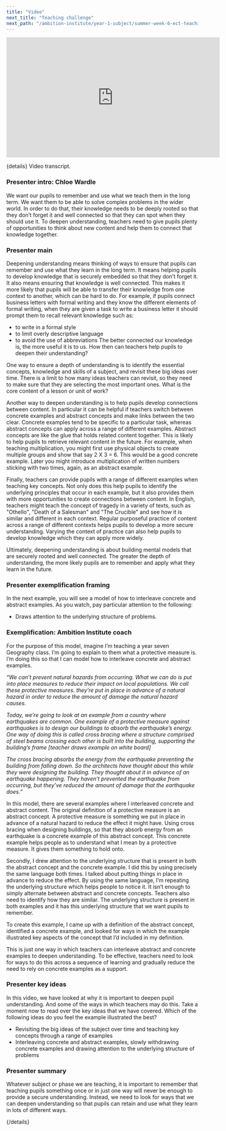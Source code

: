 ```yaml
---
title: "Video"
next_title: "Teaching challenge"
next_path: "/ambition-institute/year-1-subject/summer-week-6-ect-teaching-challenge"
---
```


<iframe width="560" height="315" src="https://www.youtube.com/embed/yNjn83sX4uM" title="YouTube video player" frameborder="0" allow="accelerometer; autoplay; clipboard-write; encrypted-media; gyroscope; picture-in-picture; web-share" allowfullscreen></iframe>

{details}
Video transcript.

### Presenter intro: Chloe Wardle

We want our pupils to remember and use what we teach them in the long term. We want
them to be able to solve complex problems in the wider world. In order to do that,
their knowledge needs to be deeply rooted so that they don’t forget it and well connected
so that they can spot when they should use it. To deepen understanding, teachers
need to give pupils plenty of opportunities to think about new content and help them
to connect that knowledge together.

### Presenter main

Deepening understanding means thinking of ways to ensure that pupils can remember
and use what they learn in the long term. It means helping pupils to develop knowledge
that is securely embedded so that they don’t forget it. It also means ensuring that
knowledge is well connected. This makes it more likely that pupils will be able to
transfer their knowledge from one context to another, which can be hard to do. For
example, if pupils connect business letters with formal writing and they know the
different elements of formal writing, when they are given a task to write a business
letter it should prompt them to recall relevant knowledge such as:

- to write in a formal style
- to limit overly descriptive language
- to avoid the use of abbreviations
  The better connected our knowledge is, the more useful it is to us. How then can
  teachers help pupils to deepen their understanding?

One way to ensure a depth of understanding is to identify the essential concepts, knowledge and skills of a subject, and revisit these big ideas over time. There is a limit to how many ideas teachers can revisit, so they need to make sure that they are selecting the most important ones. What is the core content of a lesson or unit of work?

Another way to deepen understanding is to help pupils develop connections between content. In particular it can be helpful if teachers switch between concrete examples and abstract concepts and make links between the two clear. Concrete examples tend to be specific to a particular task, whereas abstract concepts can apply across a range of different examples. Abstract concepts are like the glue that holds related content together. This is likely to help pupils to retrieve relevant content in the future. For example, when teaching multiplication, you might first use physical objects to create multiple groups and show that say 2 X 3 = 6. This would be a good concrete example. Later you might introduce multiplication of written numbers sticking with two times, again, as an abstract example.

Finally, teachers can provide pupils with a range of different examples when teaching key concepts. Not only does this help pupils to identify the underlying principles that occur in each example, but it also provides them with more opportunities to create connections between content. In English, teachers might teach the concept of tragedy in a variety of texts, such as "Othello", "Death of a Salesman" and "The Crucible" and see how it is similar and different in each context. Regular purposeful practice of content across a range of different contexts helps pupils to develop a more secure understanding. Varying the context of practice can also help pupils to develop knowledge which they can apply more widely.

Ultimately, deepening understanding is about building mental models that are securely rooted and well connected. The greater the depth of understanding, the more likely pupils are to remember and apply what they learn in the future.

### Presenter exemplification framing

In the next example, you will see a model of how to interleave concrete and abstract
examples. As you watch, pay particular attention to the following:

- Draws attention to the underlying structure of problems.

### Exemplification: Ambition Institute coach

For the purpose of this model, imagine I’m teaching a year seven Geography
class. I’m going to explain to them what a protective measure is. I’m doing this
so that I can model how to interleave concrete and abstract examples.

_“We can’t prevent natural hazards from occurring. What we can do is put into place measures to reduce their impact on local populations. We call these protective measures. they’re put in place in advance of a natural hazard in order to reduce the amount of damage the natural hazard causes._

_Today, we’re going to look at an example from a country where earthquakes are common. One example of a protective measure against earthquakes is to design our buildings to absorb the earthquake’s energy. One way of doing this is called cross bracing where a structure comprised of steel beams crossing each other is built into the building, supporting the building’s frame [teacher draws example on white board]_

_The cross bracing absorbs the energy from the earthquake preventing the building from falling down. So the architects have thought about this while they were designing the building. They thought about it in advance of an earthquake happening. They haven’t prevented the earthquake from occurring, but they’ve reduced the amount of damage that the earthquake does.”_

In this model, there are several examples where I interleaved concrete and abstract content. The original definition of a protective measure is an abstract concept. A protective measure is something we put in place in advance of a natural hazard to reduce the effect it might have. Using cross bracing when designing buildings, so that they absorb energy from an earthquake is a concrete example of this abstract concept. This concrete example helps people as to understand what I mean by a protective measure. It gives them something to hold onto.

Secondly, I drew attention to the underlying structure that is present in both the abstract concept and the concrete example. I did this by using precisely the same language both times. I talked about putting things in place in advance to reduce the effect. By using the same language, I’m repeating the underlying structure which helps people to notice it. It isn’t enough to simply alternate between abstract and concrete concepts. Teachers also need to identify how they are similar. The underlying structure is present in both examples and it has this underlying structure that we want pupils to remember.

To create this example, I came up with a definition of the abstract concept, identified a concrete example, and looked for ways in which the example illustrated key aspects of the concept that I’d included in my definition.

This is just one way in which teachers can interleave abstract and concrete examples to deepen understanding. To be effective, teachers need to look for ways to do this across a sequence of learning and gradually reduce the need to rely on concrete examples as a support.

### Presenter key ideas

In this video, we have looked at why it is important to deepen pupil understanding.
And some of the ways in which teachers may do this. Take a moment now to read over
the key ideas that we have covered. Which of the following ideas do you feel the
example illustrated the best?

- Revisiting the big ideas of the subject over time and teaching key concepts through a range of examples
- Interleaving concrete and abstract examples, slowly withdrawing concrete examples and drawing attention to the underlying structure of problems

### Presenter summary

Whatever subject or phase we are teaching, it is important to remember that
teaching pupils something once or in just one way will never be enough to
provide a secure understanding. Instead, we need to look for ways that we can
deepen understanding so that pupils can retain and use what they learn in lots
of different ways.

{/details}
